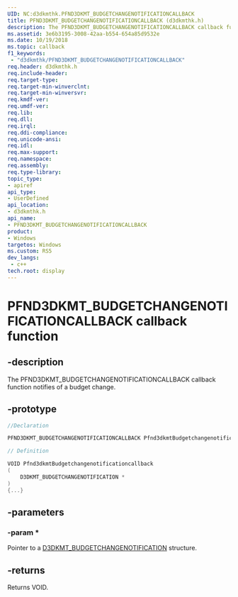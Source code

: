 ```yaml
---
UID: NC:d3dkmthk.PFND3DKMT_BUDGETCHANGENOTIFICATIONCALLBACK
title: PFND3DKMT_BUDGETCHANGENOTIFICATIONCALLBACK (d3dkmthk.h)
description: The PFND3DKMT_BUDGETCHANGENOTIFICATIONCALLBACK callback function notifies of a budget change.
ms.assetid: 3e6b3195-3008-42aa-b554-654a85d9532e
ms.date: 10/19/2018
ms.topic: callback
f1_keywords:
 - "d3dkmthk/PFND3DKMT_BUDGETCHANGENOTIFICATIONCALLBACK"
req.header: d3dkmthk.h
req.include-header:
req.target-type:
req.target-min-winverclnt:
req.target-min-winversvr:
req.kmdf-ver:
req.umdf-ver:
req.lib:
req.dll:
req.irql: 
req.ddi-compliance:
req.unicode-ansi:
req.idl:
req.max-support:
req.namespace:
req.assembly:
req.type-library: 
topic_type: 
- apiref
api_type: 
- UserDefined
api_location: 
- d3dkmthk.h
api_name: 
- PFND3DKMT_BUDGETCHANGENOTIFICATIONCALLBACK
product:
- Windows
targetos: Windows
ms.custom: RS5
dev_langs:
 - c++
tech.root: display
---
```


# PFND3DKMT_BUDGETCHANGENOTIFICATIONCALLBACK callback function

## -description

The PFND3DKMT_BUDGETCHANGENOTIFICATIONCALLBACK callback function notifies of a budget change.

## -prototype

```cpp
//Declaration

PFND3DKMT_BUDGETCHANGENOTIFICATIONCALLBACK Pfnd3dkmtBudgetchangenotificationcallback; 

// Definition

VOID Pfnd3dkmtBudgetchangenotificationcallback 
(
	D3DKMT_BUDGETCHANGENOTIFICATION *
)
{...}

```

## -parameters

### -param *

Pointer to a [D3DKMT_BUDGETCHANGENOTIFICATION](ns-d3dkmthk-_d3dkmt_budgetchangenotification.md) structure.

## -returns

Returns VOID.

